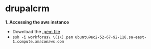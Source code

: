 # drupalcrm

**1. Accessing the aws instance**

* Download the [.pem file](https://github.com/laurosn/drupalcrm/blob/master/drupalcrm/files/keys/workforus%20(1).pem)
* ```ssh -i workforus\ \(1\).pem ubuntu@ec2-52-67-92-118.sa-east-1.compute.amazonaws.com ```
